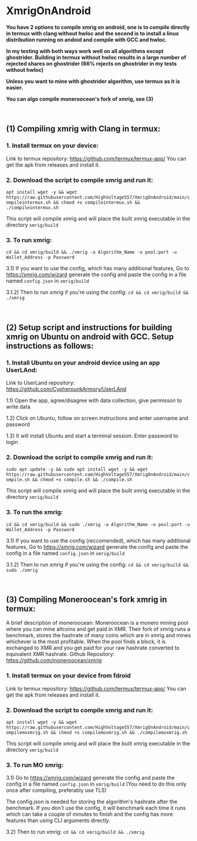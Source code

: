 # XmrigOnAndroid

**You have 2 options to compile xmrig on android, one is to compile directly in termux with clang without hwloc and the second is to install a linux distribution running on andoid and compile with GCC and hwloc.**

**In my testing with both ways work well on all algorithms except ghostrider. Building in termux without hwloc results in a large number of rejected shares on ghostrider (66% rejects on ghostrider in my tests without hwloc)**

**Unless you want to mine with ghostrider algorithm, use termux as it is easier.**

**You can algo compile moneroocean's fork of xmrig, see (3)**

<br />

## (1) Compiling xmrig with Clang in termux:

### 1. Install termux on your device:
Link to termux repository: https://github.com/termux/termux-app/
You can get the apk from releases and install it.

### 2. Download the script to compile xmrig and run it:
```apt install wget -y && wget https://raw.githubusercontent.com/HighVoltage557/XmrigOnAndroid/main/compileintermux.sh && chmod +x compileintermux.sh && ./compileintermux.sh```

This script will compile xmrig and will place the built xmrig executable in the directory `xmrig/build`

### 3. To run xmrig:

```cd && cd xmrig/build && ./xmrig -a Algorithm_Name -o pool:port -u Wallet_Address -p Password```

3.1) If you want to use the config, which has many additional features, Go to https://xmrig.com/wizard generate the config and paste the config in a file named `config.json` in `xmrig/build`

3.1.2) Then to run xmrig if you're using the config:
```cd && cd xmrig/build && ./xmrig```

<br />

## (2) Setup script and instructions for building xmrig on Ubuntu on android with GCC. Setup instructions as follows:

### 1. Install Ubuntu on your android device using an app UserLAnd:

Link to UserLand repository: https://github.com/CypherpunkArmory/UserLAnd

1.1) Open the app, agree/disagree with data collection, give permisson to write data

1.2) Click on Ubuntu, follow on screen instructions and enter username and password

1.3) It will install Ubuntu and start a terminal session. Enter password to login

### 2. Download the script to compile xmrig and run it:
```sudo apt update -y && sudo apt install wget -y && wget https://raw.githubusercontent.com/HighVoltage557/XmrigOnAndroid/main/compile.sh && chmod +x compile.sh && ./compile.sh```

This script will compile xmrig and will place the built xmrig executable in the directory `xmrig/build`

### 3. To run the xmrig:

```cd && cd xmrig/build && sudo ./xmrig -a Algorithm_Name -o pool:port -u Wallet_Address -p Password```

3.1) If you want to use the config (reccomended), which has many additional features, Go to https://xmrig.com/wizard generate the config and paste the config in a file named `config.json` in `xmrig/build`

3.1.2) Then to run xmrig if you're using the config:
```cd && cd xmrig/build && sudo ./xmrig```

<br />

## (3) Compiling Moneroocean's fork xmrig in termux:
A brief description of moneroocean: 
Moneroocean is a monero mining pool where you can mine altcoins and get paid in XMR. Their fork of xmrig runs a benchmark, stores the hashrate of many coins which are in xmrig and mines whichever is the most profitable.
When the pool finds a block, it is exchanged to XMR and you get paid for your raw hashrate converted to equivalent XMR hashrate.
Github Repository: https://github.com/moneroocean/xmrig

### 1. Install termux on your device from fdroid
Link to termux repository: https://github.com/termux/termux-app/
You can get the apk from releases and install it.

### 2. Download the script to compile xmrig and run it:
```apt install wget -y && wget https://raw.githubusercontent.com/HighVoltage557/XmrigOnAndroid/main/compilemoxmrig.sh && chmod +x compilemoxmrig.sh && ./compilemoxmrig.sh```

This script will compile xmrig and will place the built xmrig executable in the directory `xmrig/build`

### 3. To run MO xmrig:

3.1) Go to https://xmrig.com/wizard generate the config and paste the config in a file named `config.json` in `xmrig/build`
(You need to do this only once after compiling, preferably use TLS)

The config.json is needed for storing the algorithm's hashrate after the benchmark. If you don't use the config, it will benchmark each time it runs which can take a couple of minutes to finish and the config has more features than using CLI arguments directly.

3.2) Then to run xmrig:
```cd && cd xmrig/build && ./xmrig```

